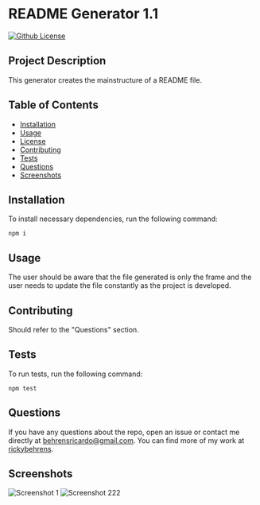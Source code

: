 # README Generator 1.1
[![Github License](https://img.shields.io/badge/License-MIT-yellow.svg)](https://opensource.org/licenses/MIT)

## Project Description
This generator creates the mainstructure of a README file.

## Table of Contents
- [Installation](#installation)
- [Usage](#usage)
- [License](#license)
- [Contributing](#contributing)
- [Tests](#tests)
- [Questions](#questions)
- [Screenshots](#screenshots)
  
## Installation
To install necessary dependencies, run the following command:
```
npm i
```

  
## Usage
The user should be aware that the file generated is only the frame and the user needs to update the file constantly as the project is developed.

  
## Contributing
Should refer to the "Questions" section.

  
## Tests
To run tests, run the following command:
```
npm test
```

  
## Questions
If you have any questions about the repo, open an issue or contact me directly at [behrensricardo@gmail.com](mailto:behrensricardo@gmail.com). You can find more of my work at [rickybehrens](https://github.com/rickybehrens).

## Screenshots
<!-- Add screenshots here -->
<img src="path_to_screenshot_image_1" alt="Screenshot 1">
<img src="path_to_screenshot_image_2" alt="Screenshot 222">
